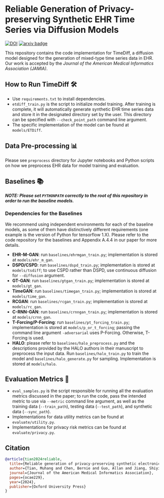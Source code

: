# Reliable Generation of Privacy-preserving Synthetic EHR Time Series via Diffusion Models
[![DOI](https://img.shields.io/badge/DOI-10.1093/jamia/ocae229-blue.svg)](https://doi.org/10.1093/jamia/ocae229) [![arxiv badge](https://img.shields.io/badge/arXiv-2310.15290-red)](https://arxiv.org/abs/2310.15290)

This repository contains the code implementation for TimeDiff, a diffusion model designed for the generation of mixed-type time series data in EHR. Our work is accepted by the *Journal of the American Medical Informatics Association (JAMIA)*.

## How to Run TimeDiff 🛠️
* Use `requirements.txt` to install dependencies.
* `etdiff_train.py` is the script to initialize model training. After training is complete, it will automatically generate synthetic EHR time series data and store it in the designated directory set by the user. This directory can be specified with `--check_point_path` command line argument.
* The specific implementation of the model can be found at `models/ETDiff`.

## Data Pre-processing 📊
Please see `preprocess` directory for Jupyter notebooks and Python scripts on how we preprocess EHR data for model training and evaluation.

## Baselines 📚
***NOTE: Please set `PYTHONPATH` correctly to the root of this repository in order to run the baseline models.***

### Dependencies for the Baselines
We recommend using independent environments for each of the baseline models, as some of them have distinctively different requirements (one example is the version of Python for tensorflow 1.X). Please refer to the code repository for the baselines and Appendix A.4.4 in our paper for more details.

* **EHR-M-GAN**: run `baselines/ehrmgan_train.py`; implementation is stored at `models/ehr_m_gan`.
* **DSPD/CSPD**: run `baselines/dspd_train.py`; implementation is stored at `models/tsdiff`; to use CSPD rather than DSPD, use continuous diffusion for `--diffusion` argument.
* **GT-GAN**: run `baselines/gtgan_train.py`; implementation is stored at `models/gt_gan`.
* **TimeGAN**:  run `baselines/timegan_train.py`; implementation is stored at `models/time_gan`.
* **RCGAN**: run `baselines/rcgan_train.py`; implementation is stored at `models/rc_gan`.
* **C-RNN-GAN**: run `baselines/crnngan_train.py`; implementation is stored at `models/crnn_gan`.
* **T-Forcing/P-Forcing**: run `baselines/pt_forcing_train.py`; implementation is stored at `models/p_or_t_forcing`; passing the command line argument `-adversarial` uses P-Forcing. Otherwise, T-Forcing is used.
* **HALO**: please refer to `baselines/halo_preprocess.py` and the descriptions provided by the HALO authors in their manuscript to preprocess the input data. Run `baselines/halo_train.py` to train the model and `baselines/halo_generate.py` for sampling. Implementation is stored at `models/halo`.

## Evaluation Metrics 📏
* `eval_samples.py` is the script responsible for running all the evaluation metrics discussed in the paper; to run the code, pass the intended metric to use via `--metric` command line argument, as well as the training data (`--train_path`), testing data (`--test_path`), and synthetic data (`--sync_path`).
* Implementations for data utility metrics can be found at `evaluate/utility.py`.
* Implementations for privacy risk metrics can be found at `evaluate/privacy.py`.

## Citation
```BibTex
@article{tian2024reliable,
  title={Reliable generation of privacy-preserving synthetic electronic health record time series via diffusion models},
  author={Tian, Muhang and Chen, Bernie and Guo, Allan and Jiang, Shiyi and Zhang, Anru R},
  journal={Journal of the American Medical Informatics Association},
  pages={ocae229},
  year={2024},
  publisher={Oxford University Press}
}
```
